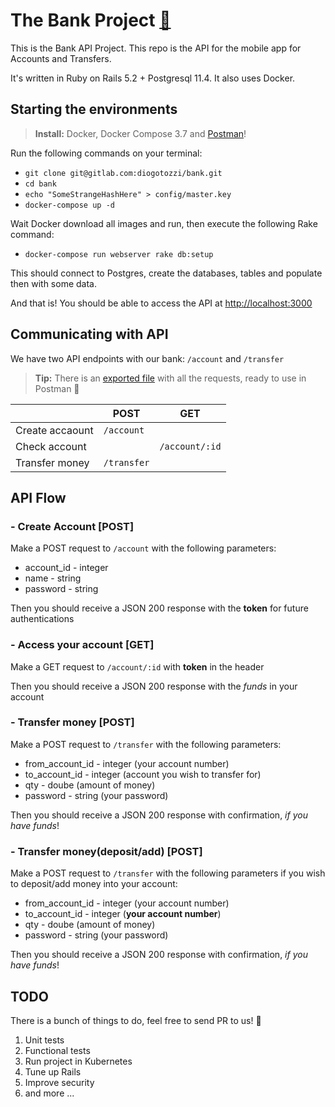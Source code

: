 # The Bank Project [🏦](https://gitlab.com/diogotozzi/bank/blob/master/Code_Challenge_-_Backend_-_Bank_Accounting__1_.pdf)

This is the Bank API Project. This repo is the API for the mobile app for Accounts and Transfers.

It's written in Ruby on Rails 5.2 + Postgresql 11.4. It also uses Docker.

## Starting the environments

> **Install:** Docker, Docker Compose 3.7 and [Postman](https://www.getpostman.com/downloads/)!

Run the following commands on your terminal:

- `git clone git@gitlab.com:diogotozzi/bank.git`
- `cd bank`
- `echo "SomeStrangeHashHere" > config/master.key`
- `docker-compose up -d`

Wait Docker download all images and run, then execute the following Rake command:

- `docker-compose run webserver rake db:setup`

This should connect to Postgres, create the databases, tables and populate then with some data.

And that is! You should be able to access the API at [http://localhost:3000](http://localhost:3000)

## Communicating with API

We have two API endpoints with our bank: `/account` and `/transfer`

> **Tip:** There is an [exported file](https://gitlab.com/diogotozzi/bank/blob/master/bank.postman_collection.json) with all the requests, ready to use in Postman 🙂

|                |POST                           |GET                          |
|----------------|-------------------------------|-----------------------------|
|Create accaount |`/account`               |                             |
|Check account   |                 |`/account/:id`               |
|Transfer money  |`/transfer`   |                             |

## API Flow

###  - Create Account [POST]
Make a POST request to `/account` with the following parameters:

- account_id - integer
- name - string
- password - string

Then you should receive a JSON 200 response with the **token** for future authentications

### - Access your account [GET]
Make a GET request to `/account/:id` with **token** in the header

Then you should receive a JSON 200 response with the *funds* in your account

### - Transfer money [POST]
Make a POST request to `/transfer` with the following parameters:

- from_account_id - integer (your account number)
- to_account_id - integer (account you wish to transfer for)
- qty - doube (amount of money)
- password - string (your password)

Then you should receive a JSON 200 response with confirmation, *if you have funds*!

### - Transfer money(deposit/add) [POST]
Make a POST request to `/transfer` with the following parameters if you wish to deposit/add money into your account:

- from_account_id - integer (your account number)
- to_account_id - integer (**your account number**)
- qty - doube (amount of money)
- password - string (your password)

Then you should receive a JSON 200 response with confirmation, *if you have funds*!

## TODO

There is a bunch of things to do, feel free to send PR to us! 🙈

1. Unit tests
2. Functional tests
3. Run project in Kubernetes
4. Tune up Rails
5. Improve security
6. and more ...
